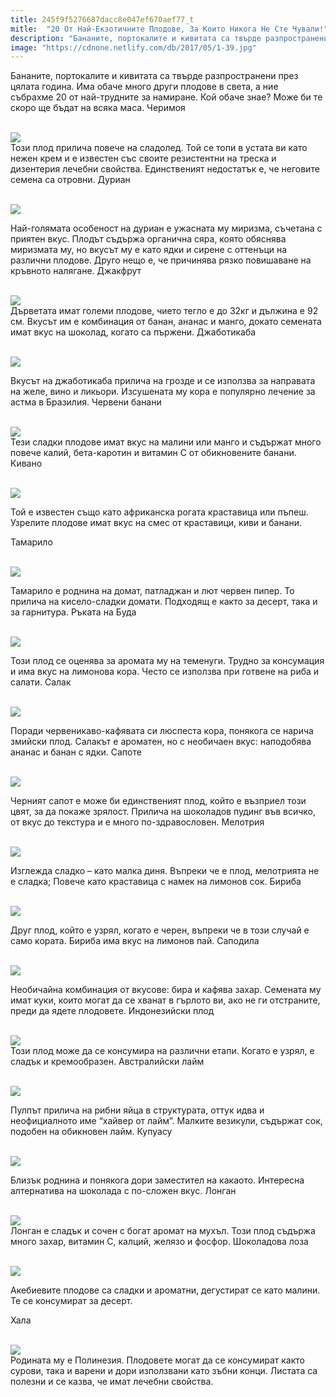 ```yaml
---
title: 245f9f5276687dacc8e047ef670aef77_t
mitle:  "20 От Най-Екзотичните Плодове, За Които Никога Не Сте Чували!"
description: "Бананите, портокалите и кивитата са твърде разпространени през цялата година. Има обаче много други плодове в света, а ние събрахме 20 от най-трудните за намиране. К�"
image: "https://cdnone.netlify.com/db/2017/05/1-39.jpg"
---
```


 <p>Бананите, портокалите и кивитата са твърде разпространени през цялата година. Има обаче много други плодове в света, а ние събрахме 20 от най-трудните за намиране. Кой обаче знае? Може би те скоро ще бъдат на всяка маса. Черимоя</p>       <p> <br/><img src="https://cdnone.netlify.com/db/2017/05/1-39.jpg"/><br/> Този плод прилича повече на сладолед. Той се топи в устата ви като нежен крем и е известен със своите резистентни на треска и дизентерия лечебни свойства. Единственият недостатък е, че неговите семена са отровни. Дуриан</p> <p> <br/><img src="https://cdnone.netlify.com/db/2017/05/2-8.png"/></p> <p>Най-голямата особеност на дуриан е ужасната му миризма, съчетана с приятен вкус. Плодът съдържа органична сяра, която обяснява миризмата му, но вкусът му е като ядки и сирене с оттенъци на различни плодове. Друго нещо е, че причинява рязко повишаване на кръвното налягане. Джакфрут</p>      <p> <br/><img src="https://cdnone.netlify.com/db/2017/05/3-33.jpg"/><br/> Дърветата имат големи плодове, чието тегло е до 32кг и дължина е 92 см. Вкусът им е комбинация от банан, ананас и манго, докато семената имат вкус на шоколад, когато са пържени. Джаботикаба</p> <p> <br/><img src="https://cdnone.netlify.com/db/2017/05/4-10.png"/></p> <p>Вкусът на джаботикаба прилича на грозде и се използва за направата на желе, вино и ликьори. Изсушената му кора е популярно лечение за астма в Бразилия. Червени банани</p> <p> <br/><img src="https://cdnone.netlify.com/db/2017/05/5-34.jpg"/><br/> Тези сладки плодове имат вкус на малини или манго и съдържат много повече калий, бета-каротин и витамин С от обикновените банани. Кивано</p>      <p> <br/><img src="https://cdnone.netlify.com/db/2017/05/6-7.png"/></p> <p>Той е известен също като африканска рогата краставица или пъпеш. Узрелите плодове имат вкус на смес от краставици, киви и банани.</p> <p> Тамарило</p> <p> <br/><img src="https://cdnone.netlify.com/db/2017/05/7-6.png"/></p> <p>Тамарило е роднина на домат, патладжан и лют червен пипер. То прилича на кисело-сладки домати. Подходящ е както за десерт, така и за гарнитура. Ръката на Буда</p> <p> <br/><img src="https://cdnone.netlify.com/db/2017/05/8-5.png"/></p>      <p>Този плод се оценява за аромата му на теменуги. Трудно за консумация и има вкус на лимонова кора. Често се използва при готвене на риба и салати. Салак</p> <p> <br/><img src="https://cdnone.netlify.com/db/2017/05/9-6.png"/></p> <p>Поради червеникаво-кафявата си люспеста кора, понякога се нарича змийски плод. Салакът е ароматен, но с необичаен вкус: наподобява ананас и банан с ядки. Сапоте</p> <p> <br/><img src="https://cdnone.netlify.com/db/2017/05/10-4.png"/></p>      <p>Черният сапот е може би единственият плод, който е възприел този цвят, за да покаже зрялост. Прилича на шоколадов пудинг във всичко, от вкус до текстура и е много по-здравословен. Мелотрия</p> <p> <br/><img src="https://cdnone.netlify.com/db/2017/05/11-4.png"/></p> <p>Изглежда сладко – като малка диня. Въпреки че е плод, мелотрията не е сладка; Повече като краставица с намек на лимонов сок. Бириба</p> <p> <br/><img src="https://cdnone.netlify.com/db/2017/05/12-4.png"/></p> <p>Друг плод, който е узрял, когато е черен, въпреки че в този случай е само кората. Бириба има вкус на лимонов пай. Саподила</p> <p> <br/><img src="https://cdnone.netlify.com/db/2017/05/13-3.png"/></p> <p>Необичайна комбинация от вкусове: бира и кафява захар. Семената му имат куки, които могат да се хванат в гърлото ви, ако не ги отстраните, преди да ядете плодовете. Индонезийски плод</p> <p> <br/><img src="https://cdnone.netlify.com/db/2017/05/14-23.jpg"/><br/> Този плод може да се консумира на различни етапи. Когато е узрял, е сладък и кремообразен. Австралийски лайм</p> <p> <br/><img src="https://cdnone.netlify.com/db/2017/05/15-4.png"/></p> <p>Пулпът прилича на рибни яйца в структурата, оттук идва и неофициалното име “хайвер от лайм”. Малките везикули, съдържат сок, подобен на обикновен лайм. Купуасу</p> <p> <br/><img src="https://cdnone.netlify.com/db/2017/05/16-3.png"/></p> <p>Близък роднина и понякога дори заместител на какаото. Интересна алтернатива на шоколада с по-сложен вкус. Лонган</p> <p> <br/><img src="https://cdnone.netlify.com/db/2017/05/17-12.jpg"/><br/> Лонган е сладък и сочен с богат аромат на мухъл. Този плод съдържа много захар, витамин С, калций, желязо и фосфор. Шоколадова лоза</p> <p> <br/><img src="https://cdnone.netlify.com/db/2017/05/18-2.png"/></p> <p>Акебиевите плодове са сладки и ароматни, дегустират се като малини. Те се консумират за десерт.</p> <p> Хала</p> <p> <br/><img src="https://cdnone.netlify.com/db/2017/05/19-10.jpg"/><br/> Родината му е Полинезия. Плодовете могат да се консумират както сурови, така и варени и дори използвани като зъбни конци. Листата са полезни и се казва, че имат лечебни свойства.</p>       